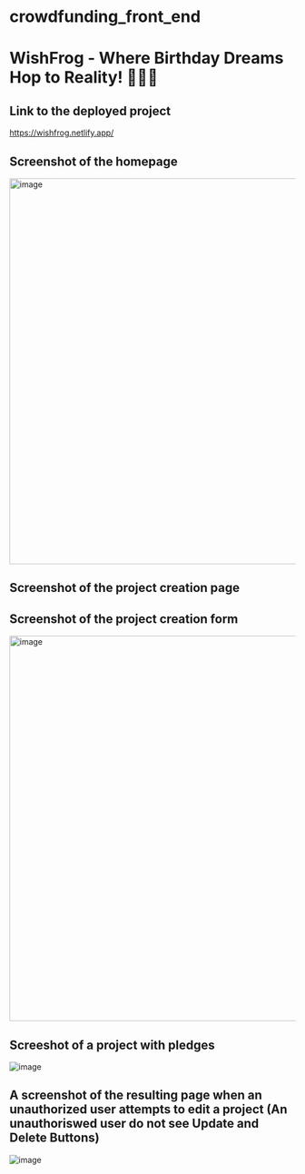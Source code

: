 # crowdfunding_front_end

# WishFrog - Where Birthday Dreams Hop to Reality! 🐸🎂🌟

## Link to the deployed project

https://wishfrog.netlify.app/ 

## Screenshot of the homepage

<img width="680" alt="image" src="https://github.com/eoryazantseva/she-codes-crowdfunding-front-end/assets/93800981/a4a7f69a-b0dc-448c-a58e-ce8aadcea9ab">

## Screenshot of the project creation page

## Screenshot of the project creation form

<img width="679" alt="image" src="https://github.com/eoryazantseva/she-codes-crowdfunding-front-end/assets/93800981/d34642e6-57a4-4a46-8a02-4c1aabd7935a">


## Screeshot of a project with pledges

![image](https://github.com/eoryazantseva/she-codes-crowdfunding-front-end/assets/93800981/eea840d4-94a3-4b64-a064-f9320642e150)


## A screenshot of the resulting page when an unauthorized user attempts to edit a project (An unauthoriswed user do not see Update and Delete Buttons) 

![image](https://github.com/eoryazantseva/she-codes-crowdfunding-front-end/assets/93800981/aecd4a45-1c90-4b47-8076-0e866c8ca266)



